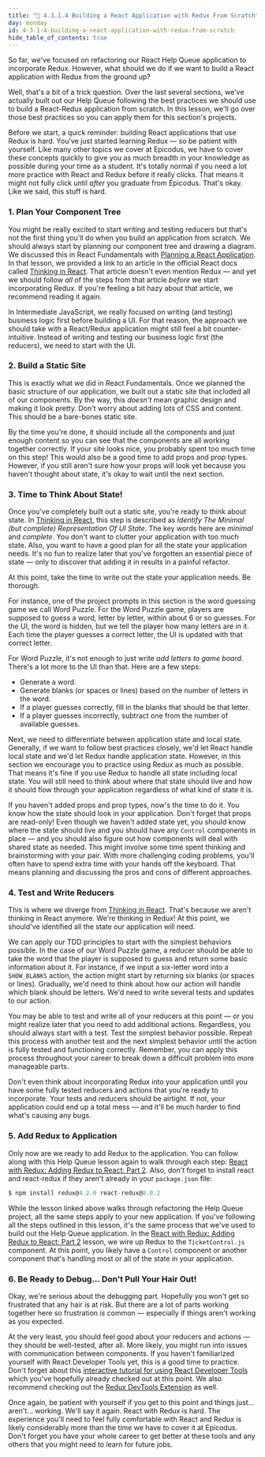 ```yaml
---
title: "📓 4.3.1.4 Building a React Application with Redux From Scratch"
day: monday
id: 4-3-1-4-building-a-react-application-with-redux-from-scratch
hide_table_of_contents: true
---
```


So far, we've focused on refactoring our React Help Queue application to incorporate Redux. However, what should we do if we want to build a React application with Redux from the ground up?

Well, that's a bit of a trick question. Over the last several sections, we've actually built out our Help Queue following the best practices we should use to build a React-Redux application from scratch. In this lesson, we'll go over those best practices so you can apply them for this section's projects.

Before we start, a quick reminder: building React applications that use Redux is hard. You've just started learning Redux — so be patient with yourself. Like many other topics we cover at Epicodus, we have to cover these concepts quickly to give you as much breadth in your knowledge as possible during your time as a student. It's totally normal if you need a lot more practice with React and Redux before it really clicks. That means it might not fully click until _after_ you graduate from Epicodus. That's okay. Like we said, this stuff is hard.

### 1. Plan Your Component Tree

You might be really excited to start writing and testing reducers but that's not the first thing you'll do when you build an application from scratch. We should always start by planning our component tree and drawing a diagram. We discussed this in React Fundamentals with [Planning a React Application](/react/react-fundamentals/planning-a-react-application). In that lesson, we provided a link to an article in the official React docs called [Thinking in React](https://reactjs.org/docs/thinking-in-react.html). That article doesn't even mention Redux — and yet we should follow _all_ of the steps from that article _before_ we start incorporating Redux. If you're feeling a bit hazy about that article, we recommend reading it again.

In Intermediate JavaScript, we really focused on writing (and testing) business logic first before building a UI. For that reason, the approach we should take with a React/Redux application might still feel a bit counter-intuitive. Instead of writing and testing our business logic first (the reducers), we need to start with the UI.

### 2. Build a Static Site

This is exactly what we did in React Fundamentals. Once we planned the basic structure of our application, we built out a static site that included all of our components. By the way, this _doesn't_ mean graphic design and making it look pretty. Don't worry about adding lots of CSS and content. This should be a bare-bones static site. 

By the time you're done, it should include all the components and just enough content so you can see that the components are all working together correctly. If your site looks nice, you probably spent too much time on this step! This would also be a good time to add props and prop types. However, if you still aren't sure how your props will look yet because you haven't thought about state, it's okay to wait until the next section.

### 3. Time to Think About State!

Once you've completely built out a static site, you're ready to think about state. In [Thinking in React](https://reactjs.org/docs/thinking-in-react.html), this step is described as _Identify The Minimal (but complete) Representation Of UI State_. The key words here are _minimal_ and _complete_. You don't want to clutter your application with too much state. Also, you want to have a good plan for all the state your application needs. It's no fun to realize later that you've forgotten an essential piece of state — only to discover that adding it in results in a painful refactor.

At this point, take the time to write out the state your application needs. Be thorough. 

For instance, one of the project prompts in this section is the word guessing game we call Word Puzzle. For the Word Puzzle game, players are supposed to guess a word, letter by letter, within about 6 or so guesses. For the UI, the word is hidden, but we tell the player how many letters are in it. Each time the player guesses a correct letter, the UI is updated with that correct letter.

For Word Puzzle, it's not enough to just write _add letters to game board_. There's a lot more to the UI than that. Here are a few steps:

* Generate a word.
* Generate blanks (or spaces or lines) based on the number of letters in the word.
* If a player guesses correctly, fill in the blanks that should be that letter.
* If a player guesses incorrectly, subtract one from the number of available guesses.

Next, we need to differentiate between application state and local state. Generally, if we want to follow best practices closely, we'd let React handle local state and we'd let Redux handle application state. However, in this section we encourage you to practice using Redux as much as possible. That means it's fine if you use Redux to handle all state including local state. You will still need to think about where that state should live and how it should flow through your application regardless of what kind of state it is.

If you haven't added props and prop types, now's the time to do it. You know how the state should look in your application. Don't forget that props are read-only! Even though we haven't added state yet, you should know where the state should live and you should have any `Control` components in place — and you should also figure out how components will deal with shared state as needed. This might involve some time spent thinking and brainstorming with your pair. With more challenging coding problems, you'll often have to spend extra time with your hands off the keyboard. That means planning and discussing the pros and cons of different approaches.

### 4. Test and Write Reducers

This is where we diverge from [Thinking in React](https://reactjs.org/docs/thinking-in-react.html). That's because we aren't thinking in React anymore. We're thinking in Redux! At this point, we should've identified all the state our application will need.

We can apply our TDD principles to start with the simplest behaviors possible. In the case of our Word Puzzle game, a reducer should be able to take the word that the player is supposed to guess and return some basic information about it. For instance, if we input a six-letter word into a `SHOW_BLANKS` action, the action might start by returning six blanks (or spaces or lines). Gradually, we'd need to think about how our action will handle which blank should be letters. We'd need to write several tests and updates to our action.

You may be able to test and write all of your reducers at this point — or you might realize later that you need to add additional actions. Regardless, you should always start with a test. Test the simplest behavior possible. Repeat this process with another test and the next simplest behavior until the action is fully tested and functioning correctly. Remember, you can apply this process throughout your career to break down a difficult problem into more manageable parts.

Don't even think about incorporating Redux into your application until you have some fully tested reducers and actions that you're ready to incorporate. Your tests and reducers should be airtight. If not, your application could end up a total mess — and it'll be much harder to find what's causing any bugs. 

### 5. Add Redux to Application

Only now are we ready to add Redux to the application. You can follow along with this Help Queue lesson again to walk through each step: [React with Redux: Adding Redux to React: Part 2](/react/react-with-redux/adding-redux-to-react-part-2). Also, don't forget to install react and react-redux if they aren't already in your `package.json` file:

```javascript
$ npm install redux@4.2.0 react-redux@8.0.2
```

While the lesson linked above walks through refactoring the Help Queue project, all the same steps apply to your new application. If you've following all the steps outlined in this lesson, it's the same process that we've used to build out the Help Queue application. In the [React with Redux: Adding Redux to React: Part 2](/react/react-with-redux/adding-redux-to-react-part-2) lesson, we wire up Redux to the `TicketControl.js` component. At this point, you likely have a `Control` component or another component that's handling most or all of the state in your application.

### 6. Be Ready to Debug... Don't Pull Your Hair Out!

Okay, we're serious about the debugging part. Hopefully you won't get so frustrated that any hair is at risk. But there are a lot of parts working together here so frustration _is_ common — especially if things aren't working as you expected. 

At the very least, you should feel good about your reducers and actions — they should be well-tested, after all. More likely, you might run into issues with communication between components. If you haven't familiarized yourself with React Developer Tools yet, this is a good time to practice. Don't forget about this [interactive tutorial for using React Developer Tools](https://react-devtools-tutorial.now.sh/) which you've hopefully already checked out at this point. We also recommend checking out the [Redux DevTools Extension](https://github.com/zalmoxisus/redux-devtools-extension) as well.

Once again, be patient with yourself if you get to this point and things just... aren't... working. We'll say it again. React with Redux is hard. The experience you'll need to feel fully comfortable with React and Redux is likely considerably more than the time we have to cover it at Epicodus. Don't forget you have your whole career to get better at these tools and any others that you might need to learn for future jobs.
